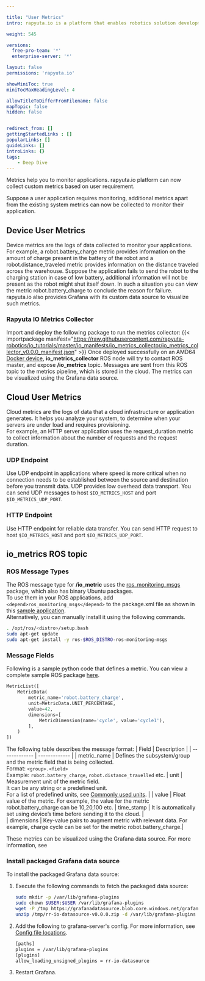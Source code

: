 ```yaml
---

title: "User Metrics"
intro: rapyuta.io is a platform that enables robotics solution development by providing the necessary software infrastructure and facilitating the interaction between multiple stakeholders who contribute to the solution development.

weight: 545

versions:
  free-pro-team: '*'
  enterprise-server: '*'

layout: false
permissions: 'rapyuta.io'

showMiniToc: true
miniTocMaxHeadingLevel: 4

allowTitleToDifferFromFilename: false
mapTopic: false
hidden: false


redirect_from: []
gettingStartedLinks : []
popularLinks: []
guideLinks: []
introLinks: {}
tags:
    - Deep Dive
---
```


Metrics help you to monitor applications. rapyuta.io platform can now collect custom metrics based on user requirement.

Suppose a user application requires monitoring, additional metrics apart from the existing system metrics can now be collected to monitor their application.

## Device User Metrics
Device metrics are the logs of data collected to monitor your applications. <br>For example, a robot.battery_charge metric provides information on the amount of charge present in the battery of the robot and a robot.distance_traveled metric provides information on the distance traveled across the warehouse. Suppose the application fails to send the robot to the charging station in case of low battery, additional information will not be present as the robot might shut itself down. In such a situation you can view the metric robot.battery_charge to conclude the reason for failure. rapyuta.io also provides Grafana with its custom data source to visualize such metrics.

### Rapyuta IO Metrics Collector
Import and deploy the following package to run the metrics collector:
{{< importpackage manifest="https://raw.githubusercontent.com/rapyuta-robotics/io_tutorials/master/io_manifests/io_metrics_collector/io_metrics_collector_v0.0.0_manifest.json" >}}
Once deployed successfully on an AMD64 [Docker device](/5_deep-dives/51_managing-devices/511_device-runtime/#containerized-docker-runtime), **io_metrics_collector** ROS node will try to contact ROS master, and expose **/io_metrics** topic. Messages are sent from this ROS topic to the metrics pipeline, which is stored in the cloud. The metrics can be visualized using the Grafana data source.

## Cloud User Metrics
Cloud metrics are the logs of data that a cloud infrastructure or application generates. It helps you analyze your system, to determine when your servers are under load and requires provisioning. <br>For example, an HTTP server application uses the request_duration metric to collect information about the number of requests and the request duration. 

### UDP Endpoint
Use UDP endpoint in applications where speed is more critical when no connection needs to be established between the source and destination before you transmit data. UDP provides low overhead data transport.
You can send UDP messages to host `$IO_METRICS_HOST` and port `$IO_METRICS_UDP_PORT`.

### HTTP Endpoint
Use HTTP endpoint for reliable data transfer. You can send HTTP request to host `$IO_METRICS_HOST` and port `$IO_METRICS_UDP_PORT`.

<!--
TODO: remove comment after user metrics GA release. also, remove "Rapyuta IO Metrics Collector" section after that

{{% notice note%}}
Currently, user metrics is only supported on docker devices. For more information, see [Containerized: Docker Runtime](/5_deep-dives/51_managing-devices/511_device-runtime/#containerized-docker-runtime)
{{% /notice %}}

### /io_metrics ROS topic

A ROS deployment automatically starts the [ROS master](/5_deep-dives/52_software-development/526_package-ros-support/#implicit-ros-master) and the **io_metrics_collector** ROS node which subscribes and listens to the **/io_metrics** ROS topic. Messages are sent from this ROS topic to the metrics pipeline which in turn is stored in the cloud. The metrics can be visualized using the Grafana data source.
-->

## io_metrics ROS topic
### ROS Message Types

The ROS message type for **/io_metric** uses the [ros_monitoring_msgs](https://github.com/aws-robotics/monitoringmessages-ros1) package, which also has binary Ubuntu packages. <br>
To use them in your ROS applications, add  `<depend>ros_monitoring_msgs</depend>` to the package.xml file as shown in this [sample application](https://github.com/shivamMg/io_tutorials/blob/feature/user_metrics/talk/metrics_publisher/package.xml).  
Alternatively, you can manually install it using the following commands.

```bash
. /opt/ros/<distro>/setup.bash
sudo apt-get update
sudo apt-get install -y ros-$ROS_DISTRO-ros-monitoring-msgs
```
### Message Fields
Following is a sample python code that defines a metric. You can view a complete sample ROS package [here](https://github.com/shivamMg/io_tutorials/blob/feature/user_metrics/talk/metrics_publisher).
```python
MetricList([
    MetricData(
        metric_name='robot.battery_charge',
        unit=MetricData.UNIT_PERCENTAGE,
        value=42,
        dimensions=[
            MetricDimension(name='cycle', value='cycle1'),
        ],
    )
])
```
The following table describes the message format:
| Field  | Description |
| ------------- | ------------- |
| metric_name  | Defines the subsystem/group and the metric field that is being collected. <br> Format: `<group>.<field>` <br> Example: `robot.battery_charge`, `robot.distance_travelled` etc.
| unit | Measurement unit of the metric field. <br> It can be any string or a predefined unit. <br> For a list of predefined units, see  [Commonly used units](https://github.com/aws-robotics/monitoringmessages-ros1/blob/master/ros_monitoring_msgs/msg/MetricData.msg#L4-L20). |
| value | Float value of the metric. For example, the value for the metric robot.battery_charge can be 10,20,100 etc.
| time_stamp | It is automatically set using device’s time before sending it to the cloud. |  
| dimensions | Key-value pairs to augment metric with relevant data. For example, charge cycle can be set for the metric robot.battery_charge.|

These metrics can be visualized using the Grafana data source. For more information, see <add link>

### Install packaged Grafana data source

To install the packaged Grafana data source:

1. Execute the following commands to fetch the packaged data source:
   ```bash
   sudo mkdir -p /var/lib/grafana-plugins
   sudo chown $USER:$USER /var/lib/grafana-plugins
   wget -P /tmp https://grafanadatasource.blob.core.windows.net/grafanadatasource/rr-io-datasource-v0.0.0.zip
   unzip /tmp/rr-io-datasource-v0.0.0.zip -d /var/lib/grafana-plugins
   ```
2. Add the following to grafana-server's config. For more information, see [Config file locations](https://grafana.com/docs/grafana/latest/administration/configuration/#config-file-locations).
   ```bash
   [paths]
   plugins = /var/lib/grafana-plugins
   [plugins]
   allow_loading_unsigned_plugins = rr-io-datasource
   ```
3. Restart Grafana.
